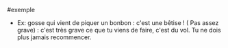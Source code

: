 #exemple
- Ex: gosse qui vient de piquer un bonbon : c'est une bêtise ! ( Pas assez grave) : c'est très grave ce que tu viens de faire, c'est du vol. Tu ne dois plus jamais recommencer. 